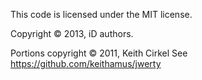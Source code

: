 This code is licensed under the MIT license.

Copyright © 2013, iD authors.

Portions copyright © 2011, Keith Cirkel
See https://github.com/keithamus/jwerty
